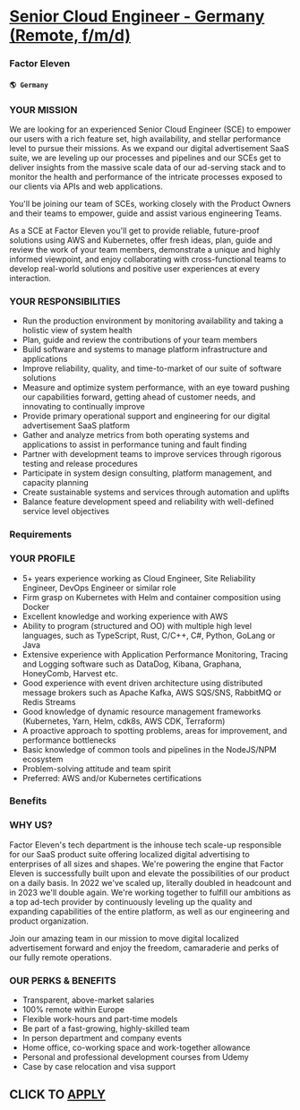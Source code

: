 # [Senior Cloud Engineer - Germany (Remote, f/m/d)](https://www.remotewlb.com/apply/senior-cloud-engineer-germany-remote-f-m-d-82330)  
### Factor Eleven  
#### `🌎 Germany`  

### YOUR MISSION

We are looking for an experienced Senior Cloud Engineer (SCE) to empower our users with a rich feature set, high availability, and stellar performance level to pursue their missions. As we expand our digital advertisement SaaS suite, we are leveling up our processes and pipelines and our SCEs get to deliver insights from the massive scale data of our ad-serving stack and to monitor the health and performance of the intricate processes exposed to our clients via APIs and web applications.  
  
You'll be joining our team of SCEs, working closely with the Product Owners and their teams to empower, guide and assist various engineering Teams.  
  
As a SCE at Factor Eleven you'll get to provide reliable, future-proof solutions using AWS and Kubernetes, offer fresh ideas, plan, guide and review the work of your team members, demonstrate a unique and highly informed viewpoint, and enjoy collaborating with cross-functional teams to develop real-world solutions and positive user experiences at every interaction.  

### YOUR RESPONSIBILITIES

  * Run the production environment by monitoring availability and taking a holistic view of system health
  * Plan, guide and review the contributions of your team members
  * Build software and systems to manage platform infrastructure and applications
  * Improve reliability, quality, and time-to-market of our suite of software solutions
  * Measure and optimize system performance, with an eye toward pushing our capabilities forward, getting ahead of customer needs, and innovating to continually improve
  * Provide primary operational support and engineering for our digital advertisement SaaS platform
  * Gather and analyze metrics from both operating systems and applications to assist in performance tuning and fault finding
  * Partner with development teams to improve services through rigorous testing and release procedures
  * Participate in system design consulting, platform management, and capacity planning
  * Create sustainable systems and services through automation and uplifts
  * Balance feature development speed and reliability with well-defined service level objectives

### Requirements

### YOUR PROFILE

  * 5+ years experience working as Cloud Engineer, Site Reliability Engineer, DevOps Engineer or similar role
  * Firm grasp on Kubernetes with Helm and container composition using Docker
  * Excellent knowledge and working experience with AWS
  * Ability to program (structured and OO) with multiple high level languages, such as TypeScript, Rust, C/C++, C#, Python, GoLang or Java
  * Extensive experience with Application Performance Monitoring, Tracing and Logging software such as DataDog, Kibana, Graphana, HoneyComb, Harvest etc.
  * Good experience with event driven architecture using distributed message brokers such as Apache Kafka, AWS SQS/SNS, RabbitMQ or Redis Streams
  * Good knowledge of dynamic resource management frameworks (Kubernetes, Yarn, Helm, cdk8s, AWS CDK, Terraform)
  * A proactive approach to spotting problems, areas for improvement, and performance bottlenecks
  * Basic knowledge of common tools and pipelines in the NodeJS/NPM ecosystem
  * Problem-solving attitude and team spirit
  * Preferred: AWS and/or Kubernetes certifications

### Benefits

### WHY US?

Factor Eleven's tech department is the inhouse tech scale-up responsible for our SaaS product suite offering localized digital advertising to enterprises of all sizes and shapes. We're powering the engine that Factor Eleven is successfully built upon and elevate the possibilities of our product on a daily basis. In 2022 we've scaled up, literally doubled in headcount and in 2023 we'll double again. We're working together to fulfill our ambitions as a top ad-tech provider by continuously leveling up the quality and expanding capabilities of the entire platform, as well as our engineering and product organization.

Join our amazing team in our mission to move digital localized advertisement forward and enjoy the freedom, camaraderie and perks of our fully remote operations.  

### OUR PERKS & BENEFITS

  * Transparent, above-market salaries
  * 100% remote within Europe
  * Flexible work-hours and part-time models
  * Be part of a fast-growing, highly-skilled team
  * In person department and company events
  * Home office, co-working space and work-together allowance
  * Personal and professional development courses from Udemy
  * Case by case relocation and visa support

  
## CLICK TO [APPLY](https://www.remotewlb.com/apply/senior-cloud-engineer-germany-remote-f-m-d-82330)


